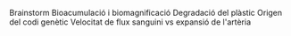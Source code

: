 Brainstorm
	Bioacumulació i biomagnificació
	Degradació del plàstic
	Origen del codi genètic
	Velocitat de flux sanguini vs expansió de l'artèria
	